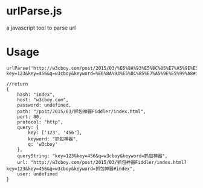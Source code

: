 # urlParse.js
a javascript tool to parse url

# Usage

	urlParse('http://w3cboy.com/post/2015/03/%E6%8A%93%E5%8C%85%E7%A5%9E%E5%99%A8Fiddler/index.html?key=123&key=456&q=w3cboy&keyword=%E6%8A%93%E5%8C%85%E7%A5%9E%E5%99%A8#index')
	
	//return
	{
		hash: "index",
		host: "w3cboy.com",
		password: undefined,
		path: "/post/2015/03/抓包神器Fiddler/index.html",
		port: 80,
		protocol: "http",
		query: {
			key: ['123', '456'],
			keyword: "抓包神器",
			q: 'w3cboy'
		},
		queryString: "key=123&key=456&q=w3cboy&keyword=抓包神器",
		url: "http://w3cboy.com/post/2015/03/抓包神器Fiddler/index.html?key=123&key=456&q=w3cboy&keyword=抓包神器#index",
		user: undefined
	}
	





